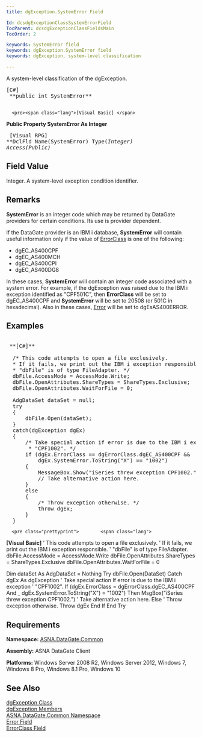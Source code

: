 ```yaml
---
title: dgException.SystemError Field

Id: dcsdgExceptionClassSystemErrorField
TocParent: dcsdgExceptionClassFieldsMain
TocOrder: 2

keywords: SystemError field
keywords: dgException.SystemError field
keywords: dgException, system-level classification

---
```


A system-level classification of the <span>dgException</span>. 
<pre><span class="lang">[C#]</span>
 **public int SystemError** 
      </pre>
      <pre><span class="lang">[Visual Basic] </span>
 **Public Property SystemError As Integer** 
      </pre>
      <pre class="prettyprint">
        <span class="lang">[Visual RPG]</span>
 **DclFld Name(SystemError) Type(*Integer) Access(*Public)** 
      </pre>

## Field Value

Integer. A system-level exception condition identifier.
## Remarks

**SystemError** is an integer code which may be returned by DataGate providers for certain conditions. Its use is provider dependent.

If the DataGate provider is an IBM i database, <span> **SystemError** </span> will contain useful information only if the value of [ ErrorClass](dgexception-class-error-class-field.html) is one of the following:

- dgEC_AS400CPF
- dgEC_AS400MCH
- dgEC_AS400CPI
- dgEC_AS400DG8

In these cases, <span> **SystemError** </span> will contain an integer code associated with a system error. For example, if the <span>dgException</span> was raised due to the IBM i exception identified as "CPF501C", then <span> **ErrorClass** </span> will be set to dgEC_AS400CPF and <span> **SystemError** </span> will be set to 20508 (or 501C in hexadecimal). Also in these cases, [ Error](dgexception-class-error-field.html) will be set to dgEsAS400ERROR.
## Examples

<pre class="prettyprint">        <span class="lang">
 **[C#]** 
        </span>
  /* This code attempts to open a file exclusively. 
  * If it fails, we print out the IBM i exception responsible.
  * "dbFile" is of type FileAdapter. */ 
  dbFile.AccessMode = AccessMode.Write;
  dbFile.OpenAttributes.ShareTypes = ShareTypes.Exclusive;
  dbFile.OpenAttributes.WaitForFile = 0;

  AdgDataSet dataSet = null;
  try
  {
      dbFile.Open(dataSet);
  }
  catch(dgException dgEx)
  {
      /* Take special action if error is due to the IBM i exception
       * "CPF1002". */
      if (dgEx.ErrorClass == dgErrorClass.dgEC_AS400CPF &amp;&amp;
          dgEx.SystemError.ToString("X") == "1002")
      {
          MessageBox.Show("iSeries threw exception CPF1002.");
          // Take alternative action here.
      }
      else
      {
          /* Throw exception otherwise. */
          throw dgEx;
      }
  }</pre>
      <pre class="prettyprint">        <span class="lang">
 **[Visual Basic]** 
        </span>
  ' This code attempts to open a file exclusively. 
  ' If it fails, we print out the IBM i exception responsible.
  ' "dbFile" is of type FileAdapter. 
  dbFile.AccessMode = AccessMode.Write
  dbFile.OpenAttributes.ShareTypes = ShareTypes.Exclusive
  dbFile.OpenAttributes.WaitForFile = 0

  Dim dataSet As AdgDataSet = Nothing
  Try
      dbFile.Open(DataSet)
  Catch dgEx As dgException
      ' Take special action If error is due to the IBM i exception
      ' "CPF1002". 
      If (dgEx.ErrorClass = dgErrorClass.dgEC_AS400CPF And _
          dgEx.SystemError.ToString("X") = "1002") Then
          MsgBox("iSeries threw exception CPF1002.")
          ' Take alternative action here.
      Else
          ' Throw exception otherwise.
          Throw dgEx
      End If
  End Try
</pre>

## Requirements

**Namespace:** [ ASNA.DataGate.Common](datagate-common-namespace.html) 

**Assembly:** ASNA DataGate Client

**Platforms:** Windows Server 2008 R2, Windows Server 2012, Windows 7, Windows 8 Pro, Windows 8.1 Pro, Windows 10
## See Also


[dgException Class](dgexception-class.html)
      <br />
[dgException Members](dgexception-class-members.html)
      <br />
[ASNA.DataGate.Common Namespace](datagate-common-namespace.html)
      <br />
[Error Field](dgexception-class-error-field.html)
      <br />
[ErrorClass Field](dgexception-class-error-class-field.html)

